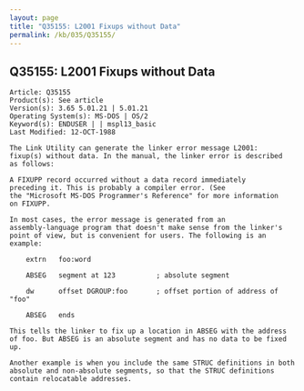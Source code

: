 ```yaml
---
layout: page
title: "Q35155: L2001 Fixups without Data"
permalink: /kb/035/Q35155/
---
```


## Q35155: L2001 Fixups without Data

	Article: Q35155
	Product(s): See article
	Version(s): 3.65 5.01.21 | 5.01.21
	Operating System(s): MS-DOS | OS/2
	Keyword(s): ENDUSER | | mspl13_basic
	Last Modified: 12-OCT-1988
	
	The Link Utility can generate the linker error message L2001:
	fixup(s) without data. In the manual, the linker error is described
	as follows:
	
	A FIXUPP record occurred without a data record immediately
	preceding it. This is probably a compiler error. (See
	the "Microsoft MS-DOS Programmer's Reference" for more information
	on FIXUPP.
	
	In most cases, the error message is generated from an
	assembly-language program that doesn't make sense from the linker's
	point of view, but is convenient for users. The following is an
	example:
	
	    extrn   foo:word
	
	    ABSEG   segment at 123          ; absolute segment
	
	    dw      offset DGROUP:foo       ; offset portion of address of "foo"
	
	    ABSEG   ends
	
	This tells the linker to fix up a location in ABSEG with the address
	of foo. But ABSEG is an absolute segment and has no data to be fixed
	up.
	
	Another example is when you include the same STRUC definitions in both
	absolute and non-absolute segments, so that the STRUC definitions
	contain relocatable addresses.
